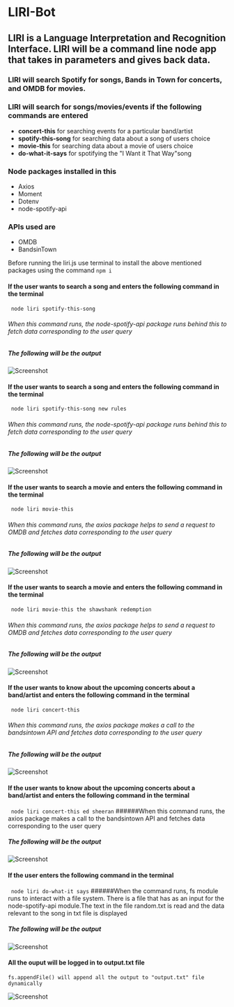 # LIRI-Bot

## LIRI is a Language Interpretation and Recognition Interface. LIRI will be a command line node app that takes in parameters and gives back data.

### LIRI will search Spotify for songs, Bands in Town for concerts, and OMDB for movies.

### LIRI will search for songs/movies/events if the following commands are entered 
* **concert-this** for searching events for a particular band/artist
* **spotify-this-song** for searching data about a song of users choice
* **movie-this** for searching data about a movie of users choice
* **do-what-it-says** for spotifying the "I Want it That Way"song 

### Node packages installed in this 
* Axios
* Moment
* Dotenv
* node-spotify-api

### APIs used are 
* OMDB
* BandsinTown

Before running the liri.js use terminal to install the above mentioned packages using the command ```` npm i ````


#### If the user wants to search a song and  enters the following command in the terminal
```` node liri spotify-this-song````
###### When this command runs, the node-spotify-api package runs behind this to fetch data corresponding to the user query
##### The following will be the output
![Screenshot](/images/spotify_nosong.png)

#### If the user wants to search a song and enters the following command in the terminal
```` node liri spotify-this-song new rules````
###### When this command runs, the node-spotify-api package runs behind this to fetch data corresponding to the user query

##### The following will be the output
![Screenshot](/images/spotify_song.png)


#### If the user wants to search a movie and enters the following command in the terminal
```` node liri movie-this````
###### When this command runs, the axios package helps to send a request to OMDB and fetches data corresponding to the user query

##### The following will be the output
![Screenshot](/images/movie_noname.png)

#### If the user wants to search a movie and enters the following command in the terminal
```` node liri movie-this the shawshank redemption````
###### When this command runs, the axios package helps to send a request to OMDB and fetches data corresponding to the user query

##### The following will be the output
![Screenshot](/images/movie.png)

#### If the user  wants to know about the upcoming concerts about a band/artist and enters the following command in the terminal
```` node liri concert-this````
###### When this command runs, the axios package makes a call to the bandsintown API and fetches data corresponding to the user query

##### The following will be the output
![Screenshot](/images/concert_noname.png)

#### If the user wants to know about the upcoming concerts about a band/artist and  enters the following command in the terminal
```` node liri concert-this ed sheeran````
######When this command runs, the axios package makes a call to the bandsintown API and fetches data corresponding to the user query

##### The following will be the output
![Screenshot](/images/concert_withname.png)

#### If the user enters the following command in the terminal
```` node liri do-what-it says````
######When the command runs, fs module runs to interact with a file system. There is a file that has as an input for the node-spotify-api module.The text in the file random.txt is read and the data relevant to the song in txt file is displayed

##### The following will be the output
![Screenshot](/images/dowhatitsays.png)

#### All the ouput will be logged in to output.txt file
    fs.appendFile() will append all the output to "output.txt" file dynamically
![Screenshot](/images/output.txt.png)
